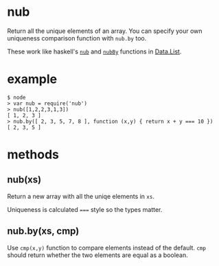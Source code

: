 nub
===

Return all the unique elements of an array. You can specify your own uniqueness
comparison function with `nub.by` too.

These work like haskell's
[`nub`](http://hackage.haskell.org/packages/archive/base/latest/doc/html/Data-List.html#v:nub)
and
[`nubBy`](http://hackage.haskell.org/packages/archive/base/latest/doc/html/Data-List.html#v:nubBy)
functions in
[Data.List](http://hackage.haskell.org/packages/archive/base/latest/doc/html/Data-List.html).

example
=======

    $ node
    > var nub = require('nub')
    > nub([1,2,2,3,1,3])
    [ 1, 2, 3 ]
    > nub.by([ 2, 3, 5, 7, 8 ], function (x,y) { return x + y === 10 })
    [ 2, 3, 5 ]

methods
=======

nub(xs)
-------

Return a new array with all the uniqe elements in `xs`.

Uniqueness is calculated `===` style so the types matter.

nub.by(xs, cmp)
---------------

Use `cmp(x,y)` function to compare elements instead of the default.
`cmp` should return whether the two elements are equal as a boolean.
